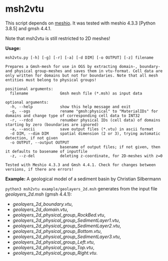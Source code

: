 # msh2vtu

This script depends on [meshio](https://github.com/nschloe/meshio).
It was tested with meshio 4.3.3 [Python 3.8.5] and gmsh 4.4.1.

Note that msh2vtu is still restricted to 2D meshes!

**Usage:**
```
msh2vtu.py [-h] [-g] [-r] [-a] [-d DIM] [-o OUTPUT] [-z] filename

Prepares a Gmsh-mesh for use in OGS by extracting domain-, boundary- and physical group-meshes and saves them in vtu-format. Cell data are only written for domains but not for boundaries. Note that all mesh
entities must belong to physical groups!

positional arguments:
  filename              Gmsh mesh file (*.msh) as input data

optional arguments:
  -h, --help            show this help message and exit
  -g, --ogs             rename "gmsh:physical" to "MaterialIDs" for domains and change type of corresponding cell data to INT32
  -r, --rdcd            renumber physical IDs (cell data) of domains starting by zero (boundaries are ignored)
  -a, --ascii           save output files (*.vtu) in ascii format
  -d DIM, --dim DIM     spatial dimension (2 or 3), trying automatic detection, if not given
  -o OUTPUT, --output OUTPUT
                        basename of output files; if not given, then it defaults to basename of inputfile
  -z, --z-del           deleting z-coordinate, for 2D-meshes with z=0

Tested with Meshio 4.3.3 and Gmsh 4.4.1. Check for changes between versions, if there are errors!

```

**Example:**
A geological model of a sediment basin by Christian Silbermann

``python3 msh2vtu example/geolayers_2d.msh`` generates from the input file *geolayers_2d.msh* (gmsh 4.4.1):

- *geolayers_2d_boundary.vtu*,
- *geolayers_2d_domain.vtu*,                 
- *geolayers_2d_physical_group_RockBed.vtu*,
- *geolayers_2d_physical_group_SedimentLayer1.vtu*,
- *geolayers_2d_physical_group_SedimentLayer2.vtu*,
- *geolayers_2d_physical_group_Bottom.vtu*,  
- *geolayers_2d_physical_group_SedimentLayer3.vtu*,
- *geolayers_2d_physical_group_Left.vtu*,    
- *geolayers_2d_physical_group_Top.vtu*,
- *geolayers_2d_physical_group_Right.vtu*.
